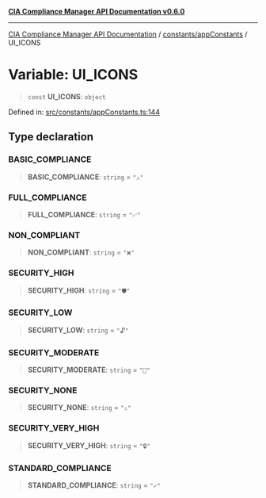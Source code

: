 [**CIA Compliance Manager API Documentation v0.6.0**](../../../README.md)

***

[CIA Compliance Manager API Documentation](../../../modules.md) / [constants/appConstants](../README.md) / UI\_ICONS

# Variable: UI\_ICONS

> `const` **UI\_ICONS**: `object`

Defined in: [src/constants/appConstants.ts:144](https://github.com/Hack23/cia-compliance-manager/blob/ca083b463223765b22422b66b3a43930241849bd/src/constants/appConstants.ts#L144)

## Type declaration

### BASIC\_COMPLIANCE

> **BASIC\_COMPLIANCE**: `string` = `"⚠️"`

### FULL\_COMPLIANCE

> **FULL\_COMPLIANCE**: `string` = `"✅"`

### NON\_COMPLIANT

> **NON\_COMPLIANT**: `string` = `"❌"`

### SECURITY\_HIGH

> **SECURITY\_HIGH**: `string` = `"🛡️"`

### SECURITY\_LOW

> **SECURITY\_LOW**: `string` = `"🔓"`

### SECURITY\_MODERATE

> **SECURITY\_MODERATE**: `string` = `"🔐"`

### SECURITY\_NONE

> **SECURITY\_NONE**: `string` = `"⚠️"`

### SECURITY\_VERY\_HIGH

> **SECURITY\_VERY\_HIGH**: `string` = `"🔒"`

### STANDARD\_COMPLIANCE

> **STANDARD\_COMPLIANCE**: `string` = `"✓"`
